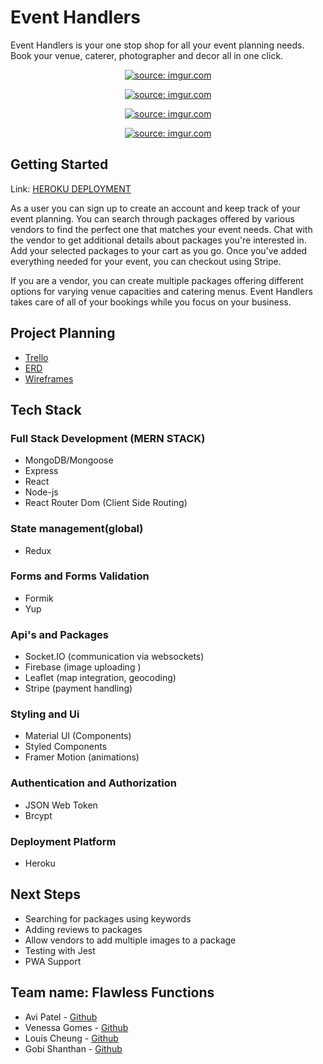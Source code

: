 # Event Handlers

Event Handlers is your one stop shop for all your event planning needs. Book your venue, caterer, photographer and decor all in one click.

											
<p align="center" width="100%">
   <a href="https://i.imgur.com/4EmAnOe.png"><img src="https://i.imgur.com/4EmAnOe.png" title="source: imgur.com" /></a>
</p>


<p align="center" width="100%">
<a href="https://i.imgur.com/nJ3p1Zo.png"><img src="https://i.imgur.com/nJ3p1Zo.png" title="source: imgur.com" /></a>
</p>

<p align="center" width="100%">
<a href="https://i.imgur.com/5Oxz0C0.png"><img src="https://i.imgur.com/5Oxz0C0.png" title="source: imgur.com" /></a>
</p>


<p align="center" width="100%">
<a href="https://i.imgur.com/k8lN0pq.png"><img src="https://i.imgur.com/k8lN0pq.png" title="source: imgur.com" /></a>
</p>



## Getting Started

Link: [HEROKU DEPLOYMENT](https://eventhandlers7.herokuapp.com/)

As a user you can sign up to create an account and keep track of your event planning. You can search through packages offered by various vendors to find the perfect one that matches your event needs. Chat with the vendor to get additional details about packages you're interested in. Add your selected packages to your cart as you go. Once you've added everything needed for your event, you can checkout using Stripe.

If you are a vendor, you can create multiple packages offering different options for varying venue capacities and catering menus. Event Handlers takes care of all of your bookings while you focus on your business.


## Project Planning

- [Trello](https://trello.com/b/dEpoDYlZ/project-4-party-app)
- [ERD](https://lucid.app/lucidchart/09b43e34-e726-4943-ac1b-ff96e594ba1c/edit?invitationId=inv_75a95828-cc10-4be5-86a5-1bbfbb9b2e40&referringApp=slack&page=0_0#)
- [Wireframes](https://www.figma.com/file/oZZbXwXHre1S6jrU04Pgi1/Project-4--Event-Handlers?node-id=0%3A1)

## Tech Stack

### Full Stack Development (MERN STACK)
- MongoDB/Mongoose
- Express
- React
- Node-js
- React Router Dom (Client Side Routing)

### State management(global)
- Redux

### Forms and Forms Validation
- Formik
- Yup

### Api's and Packages
- Socket.IO (communication via websockets)
- Firebase (image uploading )
- Leaflet (map integration, geocoding)
- Stripe (payment handling)

### Styling and Ui
- Material UI (Components)
- Styled Components
- Framer Motion (animations)

### Authentication and Authorization
- JSON Web Token
- Brcypt

### Deployment Platform
- Heroku

## Next Steps

- Searching for packages using keywords
- Adding reviews to packages
- Allow vendors to add multiple images to a package
- Testing with Jest
- PWA Support


## Team name: Flawless Functions
- Avi Patel - [Github](https://github.com/patel-avi)
- Venessa Gomes  - [Github](https://github.com/Venessagomes)
- Louis Cheung - [Github](https://github.com/louischeung1990)
- Gobi Shanthan - [Github](https://github.com/GobiShanthan)